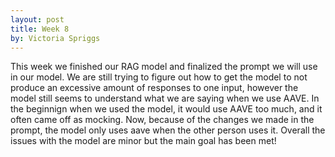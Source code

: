 ```yaml
---
layout: post
title: Week 8
by: Victoria Spriggs
---
```


This week we finished our RAG model and finalized the prompt we will use in our model. We are still trying to figure out how to get the model to not produce an excessive amount of responses to one input, however the model still seems to understand what we are saying when we use AAVE. In the beginnign when we used the model, it would use AAVE too much, and it often came off as mocking. Now, because of the changes we made in the prompt, the model only uses aave when the other person uses it. Overall the issues with the model are minor but the main goal has been met!

